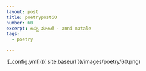 ```yaml
---
layout: post
title: poetrypost60
number: 60
excerpt: అన్ని మాటలే - anni matale
tags:
  - poetry

---
```




![_config.yml]({{ site.baseurl }}/images/poetry/60.png)

